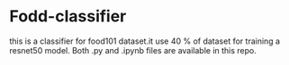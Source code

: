 # Fodd-classifier
this is a classifier for food101 dataset.it use 40 % of dataset for training a resnet50 model.
Both .py and .ipynb files are available in this repo.

